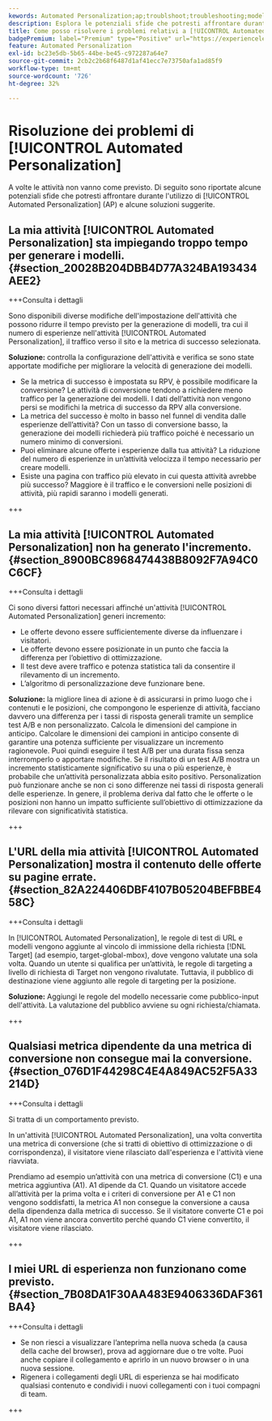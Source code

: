 ```yaml
---
kewords: Automated Personalization;ap;troublshoot;troubleshooting;model;lift
description: Esplora le potenziali sfide che potresti affrontare durante l'utilizzo delle attività di [!UICONTROL Automated Personalization] (AP) in Adobe Target, insieme alle soluzioni suggerite.
title: Come posso risolvere i problemi relativi a [!UICONTROL Automated Personalization] attività?
badgePremium: label="Premium" type="Positive" url="https://experienceleague.adobe.com/docs/target/using/introduction/intro.html?lang=it#premium newtab=true" tooltip="Vedi cosa è incluso in Target Premium."
feature: Automated Personalization
exl-id: bc23e5db-5b65-44be-be45-c972287a64e7
source-git-commit: 2cb2c2b68f6487d1af41ecc7e73750afa1ad85f9
workflow-type: tm+mt
source-wordcount: '726'
ht-degree: 32%

---
```


# Risoluzione dei problemi di [!UICONTROL Automated Personalization]

A volte le attività non vanno come previsto. Di seguito sono riportate alcune potenziali sfide che potresti affrontare durante l&#39;utilizzo di [!UICONTROL Automated Personalization] (AP) e alcune soluzioni suggerite.

## La mia attività [!UICONTROL Automated Personalization] sta impiegando troppo tempo per generare i modelli. {#section_20028B204DBB4D77A324BA193434AEE2}

+++Consulta i dettagli

Sono disponibili diverse modifiche dell&#39;impostazione dell&#39;attività che possono ridurre il tempo previsto per la generazione di modelli, tra cui il numero di esperienze nell&#39;attività [!UICONTROL Automated Personalization], il traffico verso il sito e la metrica di successo selezionata.

**Soluzione:** controlla la configurazione dell&#39;attività e verifica se sono state apportate modifiche per migliorare la velocità di generazione dei modelli.

* Se la metrica di successo è impostata su RPV, è possibile modificare la conversione? Le attività di conversione tendono a richiedere meno traffico per la generazione dei modelli. I dati dell’attività non vengono persi se modifichi la metrica di successo da RPV alla conversione.
* La metrica del successo è molto in basso nel funnel di vendita dalle esperienze dell’attività? Con un tasso di conversione basso, la generazione dei modelli richiederà più traffico poiché è necessario un numero minimo di conversioni.
* Puoi eliminare alcune offerte i esperienze dalla tua attività? La riduzione del numero di esperienze in un’attività velocizza il tempo necessario per creare modelli.
* Esiste una pagina con traffico più elevato in cui questa attività avrebbe più successo? Maggiore è il traffico e le conversioni nelle posizioni di attività, più rapidi saranno i modelli generati.

+++

## La mia attività [!UICONTROL Automated Personalization] non ha generato l&#39;incremento. {#section_8900BC8968474438B8092F7A94C0C6CF}

+++Consulta i dettagli

Ci sono diversi fattori necessari affinché un&#39;attività [!UICONTROL Automated Personalization] generi incremento:

* Le offerte devono essere sufficientemente diverse da influenzare i visitatori.
* Le offerte devono essere posizionate in un punto che faccia la differenza per l’obiettivo di ottimizzazione.
* Il test deve avere traffico e potenza statistica tali da consentire il rilevamento di un incremento.
* L’algoritmo di personalizzazione deve funzionare bene.

**Soluzione:** la migliore linea di azione è di assicurarsi in primo luogo che i contenuti e le posizioni, che compongono le esperienze di attività, facciano davvero una differenza per i tassi di risposta generali tramite un semplice test A/B e non personalizzato. Calcola le dimensioni del campione in anticipo. Calcolare le dimensioni dei campioni in anticipo consente di garantire una potenza sufficiente per visualizzare un incremento ragionevole. Puoi quindi eseguire il test A/B per una durata fissa senza interromperlo o apportare modifiche. Se il risultato di un test A/B mostra un incremento statisticamente significativo su una o più esperienze, è probabile che un’attività personalizzata abbia esito positivo. Personalization può funzionare anche se non ci sono differenze nei tassi di risposta generali delle esperienze. In genere, il problema deriva dal fatto che le offerte o le posizioni non hanno un impatto sufficiente sull’obiettivo di ottimizzazione da rilevare con significatività statistica.

+++

## L&#39;URL della mia attività [!UICONTROL Automated Personalization] mostra il contenuto delle offerte su pagine errate. {#section_82A224406DBF4107B05204BEFBBE458C}

+++Consulta i dettagli

In [!UICONTROL Automated Personalization], le regole di test di URL e modelli vengono aggiunte al vincolo di immissione della richiesta [!DNL Target] (ad esempio, target-global-mbox), dove vengono valutate una sola volta. Quando un utente si qualifica per un’attività, le regole di targeting a livello di richiesta di Target non vengono rivalutate. Tuttavia, il pubblico di destinazione viene aggiunto alle regole di targeting per la posizione.

**Soluzione:** Aggiungi le regole del modello necessarie come pubblico-input dell&#39;attività. La valutazione del pubblico avviene su ogni richiesta/chiamata.

+++

## Qualsiasi metrica dipendente da una metrica di conversione non consegue mai la conversione. {#section_076D1F44298C4E4A849AC52F5A33214D}

+++Consulta i dettagli

Si tratta di un comportamento previsto.

In un&#39;attività [!UICONTROL Automated Personalization], una volta convertita una metrica di conversione (che si tratti di obiettivo di ottimizzazione o di corrispondenza), il visitatore viene rilasciato dall&#39;esperienza e l&#39;attività viene riavviata.

Prendiamo ad esempio un’attività con una metrica di conversione (C1) e una metrica aggiuntiva (A1). A1 dipende da C1. Quando un visitatore accede all’attività per la prima volta e i criteri di conversione per A1 e C1 non vengono soddisfatti, la metrica A1 non consegue la conversione a causa della dipendenza dalla metrica di successo. Se il visitatore converte C1 e poi A1, A1 non viene ancora convertito perché quando C1 viene convertito, il visitatore viene rilasciato.

+++

## I miei URL di esperienza non funzionano come previsto. {#section_7B08DA1F30AA483E9406336DAF361BA4}

+++Consulta i dettagli

* Se non riesci a visualizzare l’anteprima nella nuova scheda (a causa della cache del browser), prova ad aggiornare due o tre volte. Puoi anche copiare il collegamento e aprirlo in un nuovo browser o in una nuova sessione.
* Rigenera i collegamenti degli URL di esperienza se hai modificato qualsiasi contenuto e condividi i nuovi collegamenti con i tuoi compagni di team.

+++
